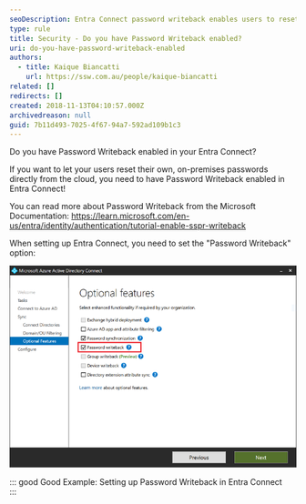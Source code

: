 ```yaml
---
seoDescription: Entra Connect password writeback enables users to reset on-premises passwords from the cloud.
type: rule
title: Security - Do you have Password Writeback enabled?
uri: do-you-have-password-writeback-enabled
authors:
  - title: Kaique Biancatti
    url: https://ssw.com.au/people/kaique-biancatti
related: []
redirects: []
created: 2018-11-13T04:10:57.000Z
archivedreason: null
guid: 7b11d493-7025-4f67-94a7-592ad109b1c3
---
```


Do you have Password Writeback enabled in your Entra Connect?

<!--endintro-->

If you want to let your users reset their own, on-premises passwords directly from the cloud, you need to have Password Writeback enabled in Entra Connect!

You can read more about Password Writeback from the Microsoft Documentation: https://learn.microsoft.com/en-us/entra/identity/authentication/tutorial-enable-sspr-writeback

When setting up Entra Connect, you need to set the "Password Writeback" option:

![](enablepasswordwriteback.png)

::: good
Good Example: Setting up Password Writeback in Entra Connect  
:::
